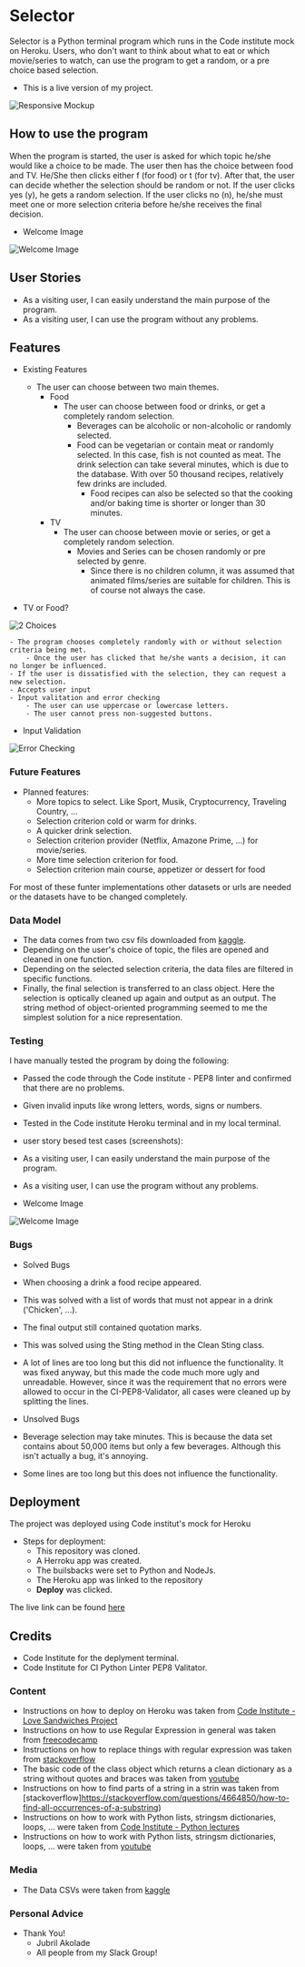 # Selector

Selector is a Python terminal program which runs in the Code institute mock on Heroku.
Users, who don't want to think about what to eat or which movie/series to watch, can use the program to get a random, or a pre choice based selection.

- This is a live version of my project.<br>
<img src="images/screenshot_responsive_mockup.png" alt="Responsive Mockup">


## How to use the program

When the program is started, the user is asked for which topic he/she would like a choice to be made. The user then has the choice between food and TV. He/She then clicks either f (for food) or t (for tv). After that, the user can decide whether the selection should be random or not. If the user clicks yes (y), he gets a random selection. If the user clicks no (n), he/she must meet one or more selection criteria before he/she receives the final decision.

- Welcome Image<br>
<img src="images/screenshot_welcome.png" alt="Welcome Image">


## User Stories

- As a visiting user, I can easily understand the main purpose of the program. 
- As a visiting user, I can use the program without any problems.


## Features 

- Existing Features

    - The user can choose between two main themes.
        - Food
            - The user can choose between food or drinks, or get a completely random selection.
                - Beverages can be alcoholic or non-alcoholic or randomly selected.
                - Food can be vegetarian or contain meat or randomly selected. In this case, fish is not counted as meat. The drink selection can take several minutes, which is due to the database. With over 50 thousand recipes, relatively few drinks are included.
                    - Food recipes can also be selected so that the cooking and/or baking time is shorter or longer than 30 minutes.
        - TV
            - The user can choose between movie or series, or get a completely random selection.
                - Movies and Series can be chosen randomly or pre selected by genre.
                  - Since there is no children column, it was assumed that animated films/series are suitable for children. This is of course not always the case.
    
- TV or Food?<br>
<img src="images/screenshot_TVorFood.png" alt="2 Choices">

    - The program chooses completely randomly with or without selection criteria being met.
        - Once the user has clicked that he/she wants a decision, it can no longer be influenced.
    - If the user is dissatisfied with the selection, they can request a new selection.
    - Accepts user input
    - Input valitation and error checking
        - The user can use uppercase or lowercase letters.
        - The user cannot press non-suggested buttons.

- Input Validation<br>
<img src="images/screenshot_input_val_checking.png" alt="Error Checking">

### Future Features

  - Planned features: 
    - More topics to select. Like Sport, Musik, Cryptocurrency, Traveling Country, ...
    - Selection criterion cold or warm for drinks.
    - A quicker drink selection.
    - Selection criterion provider (Netflix, Amazone Prime, ...) for movie/series.
    - More time selection criterion for food.
    - Selection criterion main course, appetizer or dessert for food
  
  For most of these funter implementations other datasets or urls are needed or the datasets have to be changed completely.


### Data Model

  - The data comes from two csv fils downloaded from [kaggle](https://www.kaggle.com/datasets).
  - Depending on the user's choice of topic, the files are opened and cleaned in one function.
  - Depending on the selected selection criteria, the data files are filtered in specific functions.
  - Finally, the final selection is transferred to an class object. Here the selection is optically cleaned up again and output as an output. The string method of object-oriented programming seemed to me the simplest solution for a nice representation.

### Testing

I have manually tested the program by doing the following:

 - Passed the code through the Code institute - PEP8 linter and confirmed that there are no problems.
 - Given invalid inputs like wrong letters, words, signs or numbers.
 - Tested in the Code institute Heroku terminal and in my local terminal. 

 - user story besed test cases (screenshots):

  - As a visiting user, I can easily understand the main purpose of the program. 

  - As a visiting user, I can use the program without any problems.

  - Welcome Image<br>
  <img src="images/screenshot_welcome.png" alt="Welcome Image">

### Bugs

 - Solved Bugs
  - When choosing a drink a food recipe appeared. 
   - This was solved with a list of words that must not appear in a drink ('Chicken', ...).
  - The final output still contained quotation marks.
   - This was solved using the Sting method in the Clean Sting class.
  - A lot of lines are too long but this did not influence the functionality. It was fixed anyway, but this made the code much more ugly and unreadable. However, since it was the requirement that no errors were allowed to occur in the CI-PEP8-Validator, all cases were cleaned up by splitting the lines.

 - Unsolved Bugs
  - Beverage selection may take minutes. This is because the data set contains about 50,000 items but only a few beverages. Although this isn't actually a bug, it's annoying. 
  - Some lines are too long but this does not influence the functionality.



## Deployment

The project was deployed using Code institut's mock for Heroku
  - Steps for deployment:
    - This repository was cloned.
    - A Herroku app was created.
    - The builsbacks were set to Python and NodeJs.
    - The Heroku app was linked to the repository
    - **Deploy** was clicked.


The live link can be found [here](https://everyday-selector.herokuapp.com/)


## Credits 

 - Code Institute for the deplyment terminal.
 - Code Institute for CI Python Linter PEP8 Valitator.


### Content

- Instructions on how to deploy on Heroku was taken from [Code Institute - Love Sandwiches Project](https://learn.codeinstitute.net/courses/course-v1:CodeInstitute+LS101+2021_T1/courseware/293ee9d8ff3542d3b877137ed81b9a5b/e3b664e16366444c8d722c5d8340b340/)
- Instructions on how to use Regular Expression in general was taken from [freecodecamp](https://www.freecodecamp.org/learn/scientific-computing-with-python/python-for-everybody/regular-expressions)
- Instructions on how to replace things with regular expression was taken from [stackoverflow](https://stackoverflow.com/questions/50230821/regex-in-python-replace-multiple-occurrences-of-comma-between-double-quotes)
- The basic code of the class object which returns a clean dictionary as a string without quotes and braces was taken from [youtube](https://www.youtube.com/watch?v=6ihzFB5qjBo)
- Instructions on how to find parts of a string in a strin was taken from [stackoverflow]https://stackoverflow.com/questions/4664850/how-to-find-all-occurrences-of-a-substring)
- Instructions on how to work with Python lists, stringsm dictionaries, loops, ... were taken from [Code Institute - Python lectures](https://learn.codeinstitute.net/ci_program/diplomainfullstacksoftwarecommoncurriculum)
- Instructions on how to work with Python lists, stringsm dictionaries, loops, ... were taken from [youtube](https://www.youtube.com/watch?v=LXV53NKfKQI)


### Media

- The Data CSVs were taken from [kaggle](https://www.kaggle.com/datasets)


### Personal Advice

  - Thank You!
    - Jubril Akolade
    - All people from my Slack Group!
